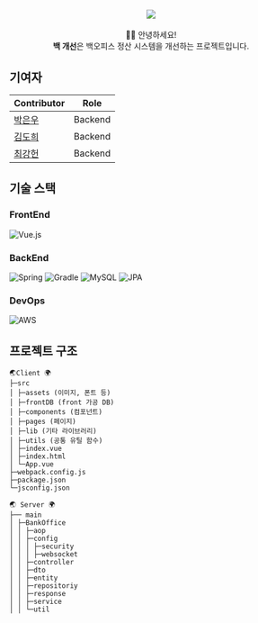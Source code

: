 <h4 align="center">
 <img src="https://user-images.githubusercontent.com/50124623/198869540-d6afaa80-615a-454e-b5d6-993419d55add.png"/>
</h4>

<p align="center">
👋🏻 안녕하세요! <br>
<b>백 개선</b>은 백오피스 정산 시스템을 개선하는 프로젝트입니다.
<p/>

## 기여자
| Contributor                             | Role |
| ----------------------------------------| --------- | 
| [박은우](https://github.com/ieunune)     | Backend   | 
| [김도희](https://github.com/kimth007kim) | Backend   |
| [최강헌](https://github.com/choikangheon)| Backend   |


## 기술 스택 
### FrontEnd
![Vue.js](https://img.shields.io/badge/vuejs-%2335495e.svg?style=for-the-badge&logo=vuedotjs&logoColor=%234FC08D)
### BackEnd
![Spring](https://img.shields.io/badge/spring-%236DB33F.svg?style=for-the-badge&logo=spring&logoColor=white)
![Gradle](https://img.shields.io/badge/Gradle-02303A.svg?style=for-the-badge&logo=Gradle&logoColor=white)
![MySQL](https://img.shields.io/badge/mysql-%2300f.svg?style=for-the-badge&logo=mysql&logoColor=white)
![JPA](https://img.shields.io/badge/JPA-green?style=for-the-badge&logo=)
### DevOps
![AWS](https://img.shields.io/badge/AWS-%23FF9900.svg?style=for-the-badge&logo=amazon-aws&logoColor=white)

## 프로젝트 구조
```
🌏Client 🌍
├─src
│ ├─assets (이미지, 폰트 등)
│ ├─frontDB (front 가공 DB)
│ ├─components (컴포넌트)
│ ├─pages (페이지)
│ ├─lib (기타 라이브러리)
│ ├─utils (공통 유틸 함수)
│ ├─index.vue
│ ├─index.html
│ └─App.vue
├─webpack.config.js
├─package.json
└─jsconfig.json

🌏 Server 🌍
├── main
│ ├─BankOffice
│ │ ├─aop
│ │ ├─config
│ │ │ ├─security
│ │ │ ├─websocket
│ │ ├─controller
│ │ ├─dto
│ │ ├─entity
│ │ ├─repositoriy
│ │ ├─response
│ │ ├─service
│ │ └─util
```

<!--


**Here are some ideas to get you started:**

🙋‍♀️ A short introduction - what is your organization all about?
🌈 Contribution guidelines - how can the community get involved?
👩‍💻 Useful resources - where can the community find your docs? Is there anything else the community should know?
🍿 Fun facts - what does your team eat for breakfast?
🧙 Remember, you can do mighty things with the power of [Markdown](https://docs.github.com/github/writing-on-github/getting-started-with-writing-and-formatting-on-github/basic-writing-and-formatting-syntax)
-->
